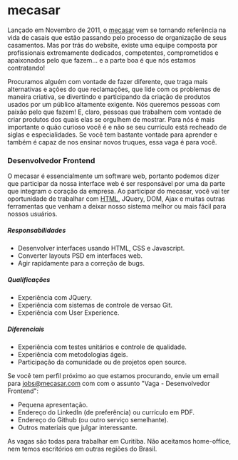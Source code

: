 # mecasar

Lançado em Novembro de 2011, o [mecasar](http://mecasar.com) vem se tornando referência na vida de casais que estão
passando pelo processo de organização de seus casamentos. Mas por trás do website, existe uma equipe composta por
profissionais extremamente dedicados, competentes, comprometidos e apaixonados pelo que fazem... e a parte boa é que
nós estamos contratando!

Procuramos alguém com vontade de fazer diferente, que traga mais alternativas e ações do que reclamações, que lide com
os problemas de maneira criativa, se divertindo e participando da criação de produtos usados por um público altamente
exigente. Nós queremos pessoas com paixão pelo que fazem! E, claro, pessoas que trabalhem com vontade de criar produtos
dos quais elas se orgulhem de mostrar. Para nós é mais importante o quão curioso você é e não se seu currículo está
recheado de siglas e especialidades. Se você tem bastante vontade para aprender e também é capaz de nos ensinar novos
truques, essa vaga é para você.


### Desenvolvedor Frontend

O mecasar é essencialmente um software web, portanto podemos dizer que participar da nossa interface web é ser responsável
por uma da parte que integram o coração da empresa. Ao participar do mecasar, você vai ter oportunidade de trabalhar com
[HTML](http://pt.wikipedia.org/wiki/HTML5), JQuery, DOM, Ajax e muitas outras ferramentas que venham a deixar nosso sistema melhor ou mais fácil para nossos
usuários.


##### Responsabilidades

 * Desenvolver interfaces usando HTML, CSS e Javascript.
 * Converter layouts PSD em interfaces web.
 * Agir rapidamente para a correção de bugs.

##### Qualificações

 * Experiência com JQuery.
 * Experiência com sistemas de controle de versao Git.
 * Experiência com User Experience.

##### Diferenciais

 * Experiência com testes unitários e controle de qualidade.
 * Experiência com metodologias ágeis.
 * Participação da comunidade ou de projetos open source.


Se você tem perfil próximo ao que estamos procurando, envie um email para jobs@mecasar.com com com o assunto "Vaga - Desenvolvedor Frontend":

 * Pequena apresentação.
 * Endereço do LinkedIn (de preferência) ou currículo em PDF.
 * Endereço do Github (ou outro serviço semelhante).
 * Outros materiais que julgar interessante.

As vagas são todas para trabalhar em Curitiba. Não aceitamos home-office, nem temos escritórios em outras regiões
do Brasil.
